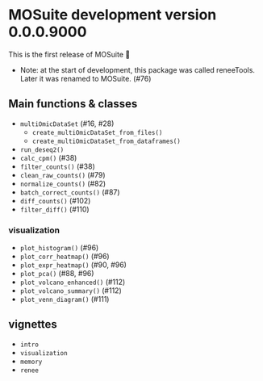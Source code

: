 # MOSuite development version 0.0.0.9000

This is the first release of MOSuite 🎉

- Note: at the start of development, this package was called reneeTools.
  Later it was renamed to MOSuite. (#76)

## Main functions & classes

- `multiOmicDataSet` (#16, #28)
  - `create_multiOmicDataSet_from_files()`
  - `create_multiOmicDataSet_from_dataframes()`
- `run_deseq2()`
- `calc_cpm()` (#38)
- `filter_counts()` (#38)
- `clean_raw_counts()` (#79)
- `normalize_counts()` (#82)
- `batch_correct_counts()` (#87)
- `diff_counts()` (#102)
- `filter_diff()` (#110)

### visualization

- `plot_histogram()` (#96)
- `plot_corr_heatmap()` (#96)
- `plot_expr_heatmap()` (#90, #96)
- `plot_pca()` (#88, #96)
- `plot_volcano_enhanced()` (#112)
- `plot_volcano_summary()` (#112)
- `plot_venn_diagram()` (#111)

## vignettes

- `intro`
- `visualization`
- `memory`
- `renee`
